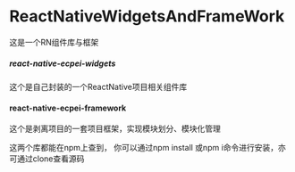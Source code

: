 # ReactNativeWidgetsAndFrameWork
这是一个RN组件库与框架

##### react-native-ecpei-widgets
这个是自己封装的一个ReactNative项目相关组件库

#### react-native-ecpei-framework
这个是剥离项目的一套项目框架，实现模块划分、模块化管理

这两个库都能在npm上查到，
你可以通过npm install  或npm i命令进行安装，亦可通过clone查看源码